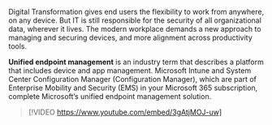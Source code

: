 Digital Transformation gives end users the flexibility to work from anywhere, on any device. But IT is still responsible for the security of all organizational data, wherever it lives. The modern workplace demands a new approach to managing and securing devices, and more alignment across productivity tools. 

**Unified endpoint management** is an industry term that describes a platform that includes device and app management. Microsoft Intune and System Center Configuration Manager (Configuration Manager), which are part of Enterprise Mobility and Security (EMS) in your Microsoft 365 subscription, complete Microsoft’s unified endpoint management solution. 
 
 
 
 

>[!VIDEO https://www.youtube.com/embed/3gAtjMOJ-uw]
